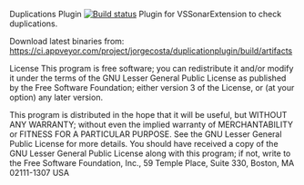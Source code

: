 Duplications Plugin [![Build status](https://ci.appveyor.com/api/projects/status/ok6jbhugidwtmli4?svg=true)](https://ci.appveyor.com/project/jorgecosta/duplicationplugin)
Plugin for VSSonarExtension to check duplications. 

Download latest binaries from: https://ci.appveyor.com/project/jorgecosta/duplicationplugin/build/artifacts

License
This program is free software; you can redistribute it and/or modify it under the terms of the GNU Lesser General Public License as published by the Free Software Foundation; either version 3 of the License, or (at your option) any later version.

This program is distributed in the hope that it will be useful, but WITHOUT ANY WARRANTY; without even the implied warranty of MERCHANTABILITY or FITNESS FOR A PARTICULAR PURPOSE. See the GNU Lesser General Public License for more details. You should have received a copy of the GNU Lesser General Public License along with this program; if not, write to the Free Software Foundation, Inc., 59 Temple Place, Suite 330, Boston, MA 02111-1307 USA
